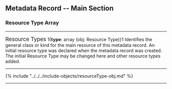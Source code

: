 ## Metadata Record -- Main Section
### Resource Type Array
---

<span class="md-panel" style="font-size: larger">Resource Types</span> <i class="fa fa-asterisk required" title="Required"> </i> 1{**type**: array (obj: <span class="md-panel">Resource Type</span>)}1 Identifies the general class or kind for the main resource of this metadata record. An initial resource type was declared when the metadata record was created.  The initial <span class="md-panel">Resource Type</span> may be changed here and other resource types added.

---

{% include "../../../include-objects/resourceType-obj.md" %}

---
